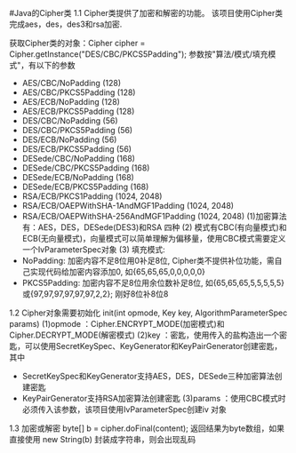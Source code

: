 #Java的Cipher类
1.1 Cipher类提供了加密和解密的功能。
该项目使用Cipher类完成aes，des，des3和rsa加密.

获取Cipher类的对象：Cipher cipher = Cipher.getInstance("DES/CBC/PKCS5Padding"); 参数按"算法/模式/填充模式"，有以下的参数

* AES/CBC/NoPadding (128)
* AES/CBC/PKCS5Padding (128)
* AES/ECB/NoPadding (128)
* AES/ECB/PKCS5Padding (128)
* DES/CBC/NoPadding (56)
* DES/CBC/PKCS5Padding (56)
* DES/ECB/NoPadding (56)
* DES/ECB/PKCS5Padding (56)
* DESede/CBC/NoPadding (168)
* DESede/CBC/PKCS5Padding (168)
* DESede/ECB/NoPadding (168)
* DESede/ECB/PKCS5Padding (168)
* RSA/ECB/PKCS1Padding (1024, 2048)
* RSA/ECB/OAEPWithSHA-1AndMGF1Padding (1024, 2048)
* RSA/ECB/OAEPWithSHA-256AndMGF1Padding (1024, 2048)
  (1)加密算法有：AES，DES，DESede(DES3)和RSA 四种
  (2) 模式有CBC(有向量模式)和ECB(无向量模式)，向量模式可以简单理解为偏移量，使用CBC模式需要定义一个IvParameterSpec对象
  (3) 填充模式:
* NoPadding: 加密内容不足8位用0补足8位, Cipher类不提供补位功能，需自己实现代码给加密内容添加0, 如{65,65,65,0,0,0,0,0}
* PKCS5Padding: 加密内容不足8位用余位数补足8位, 如{65,65,65,5,5,5,5,5}或{97,97,97,97,97,97,2,2}; 刚好8位补8位8
  
1.2 Cipher对象需要初始化
init(int opmode, Key key, AlgorithmParameterSpec params)
(1)opmode ：Cipher.ENCRYPT_MODE(加密模式)和 Cipher.DECRYPT_MODE(解密模式)
(2)key ：密匙，使用传入的盐构造出一个密匙，可以使用SecretKeySpec、KeyGenerator和KeyPairGenerator创建密匙，其中
* SecretKeySpec和KeyGenerator支持AES，DES，DESede三种加密算法创建密匙
* KeyPairGenerator支持RSA加密算法创建密匙
  (3)params ：使用CBC模式时必须传入该参数，该项目使用IvParameterSpec创建iv 对象

1.3 加密或解密
byte[] b = cipher.doFinal(content);
返回结果为byte数组，如果直接使用 new String(b) 封装成字符串，则会出现乱码